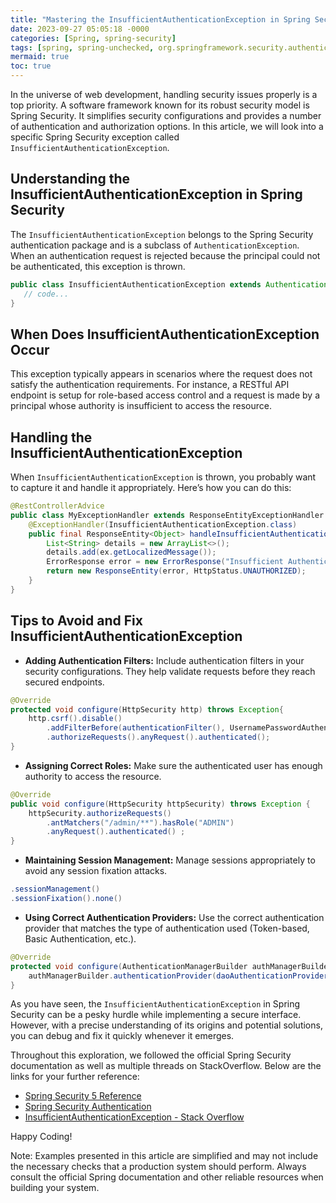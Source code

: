 ```yaml
---
title: "Mastering the InsufficientAuthenticationException in Spring Security"
date: 2023-09-27 05:05:18 -0000
categories: [Spring, spring-security]
tags: [spring, spring-unchecked, org.springframework.security.authentication]
mermaid: true
toc: true
---
```



In the universe of web development, handling security issues properly is a top priority. A software framework known for its robust security model is Spring Security. It simplifies security configurations and provides a number of authentication and authorization options. In this article, we will look into a specific Spring Security exception called `InsufficientAuthenticationException`. 

## Understanding the InsufficientAuthenticationException in Spring Security

The `InsufficientAuthenticationException` belongs to the Spring Security authentication package and is a subclass of `AuthenticationException`. When an authentication request is rejected because the principal could not be authenticated, this exception is thrown.

```java
public class InsufficientAuthenticationException extends AuthenticationException {
   // code...
}
```

## When Does InsufficientAuthenticationException Occur

This exception typically appears in scenarios where the request does not satisfy the authentication requirements. For instance, a RESTful API endpoint is setup for role-based access control and a request is made by a principal whose authority is insufficient to access the resource.

## Handling the InsufficientAuthenticationException

When `InsufficientAuthenticationException` is thrown, you probably want to capture it and handle it appropriately. Here’s how you can do this:

```java
@RestControllerAdvice
public class MyExceptionHandler extends ResponseEntityExceptionHandler {
    @ExceptionHandler(InsufficientAuthenticationException.class)
    public final ResponseEntity<Object> handleInsufficientAuthenticationExceptions(Exception ex, WebRequest request) {
        List<String> details = new ArrayList<>();
        details.add(ex.getLocalizedMessage());
        ErrorResponse error = new ErrorResponse("Insufficient Authentication", details);
        return new ResponseEntity(error, HttpStatus.UNAUTHORIZED);
    }
}
```

## Tips to Avoid and Fix InsufficientAuthenticationException

* **Adding Authentication Filters:** Include authentication filters in your security configurations. They help validate requests before they reach secured endpoints.

```java
@Override
protected void configure(HttpSecurity http) throws Exception{
    http.csrf().disable()
        .addFilterBefore(authenticationFilter(), UsernamePasswordAuthenticationFilter.class)
        .authorizeRequests().anyRequest().authenticated();
}
```

* **Assigning Correct Roles:** Make sure the authenticated user has enough authority to access the resource.

```java
@Override
public void configure(HttpSecurity httpSecurity) throws Exception {
    httpSecurity.authorizeRequests()
        .antMatchers("/admin/**").hasRole("ADMIN")
        .anyRequest().authenticated() ;
}
```

* **Maintaining Session Management:** Manage sessions appropriately to avoid any session fixation attacks.

```java
.sessionManagement()
.sessionFixation().none()
```

* **Using Correct Authentication Providers:** Use the correct authentication provider that matches the type of authentication used (Token-based, Basic Authentication, etc.).

```java
@Override
protected void configure(AuthenticationManagerBuilder authManagerBuilder) throws Exception {
    authManagerBuilder.authenticationProvider(daoAuthenticationProvider());
}
```

As you have seen, the `InsufficientAuthenticationException` in Spring Security can be a pesky hurdle while implementing a secure interface. However, with a precise understanding of its origins and potential solutions, you can debug and fix it quickly whenever it emerges.

Throughout this exploration, we followed the official Spring Security documentation as well as multiple threads on StackOverflow. Below are the links for your further reference:

- [Spring Security 5 Reference](https://docs.spring.io/spring-security/site/docs/current/reference/html5/)
- [Spring Security Authentication](https://docs.spring.io/spring-security/site/docs/current/api/org/springframework/security/authentication/package-summary.html)
- [InsufficientAuthenticationException - Stack Overflow](https://stackoverflow.com/questions/tagged/insufficientauthenticationexception)

Happy Coding!

Note: Examples presented in this article are simplified and may not include the necessary checks that a production system should perform. Always consult the official Spring documentation and other reliable resources when building your system.
